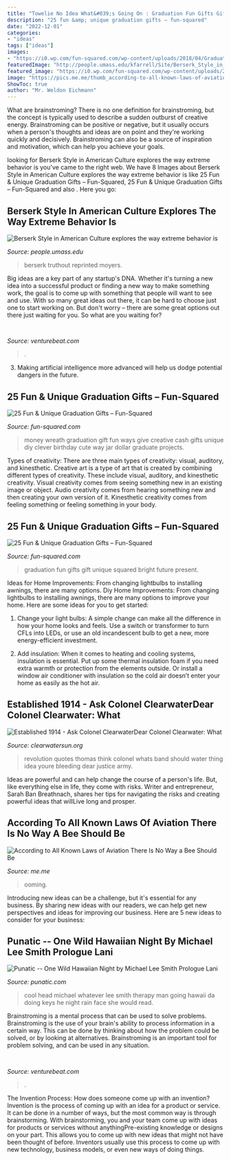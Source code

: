 ```yaml
---
title: "Towelie No Idea What&#039;s Going On : Graduation Fun Gifts Gift Unique Squared Bright Future Present"
description: "25 fun &amp; unique graduation gifts – fun-squared"
date: "2022-12-01"
categories:
- "ideas"
tags: ["ideas"]
images:
- "https://i0.wp.com/fun-squared.com/wp-content/uploads/2018/04/Graduation-Gift.png?resize=1200%2C1600&amp;ssl=1"
featuredImage: "http://people.umass.edu/kfarrell/Site/Berserk_Style_in_American_Culture_files/41Snet8dmHL._SL500_AA300_.jpg"
featured_image: "https://i0.wp.com/fun-squared.com/wp-content/uploads/2018/04/Graduation-Gift.png?resize=1200%2C1600&amp;ssl=1"
image: "https://pics.me.me/thumb_according-to-all-known-laws-of-aviation-there-is-no-64163268.png"
ShowToc: true
author: "Mr. Weldon Eichmann"
---
```



What are brainstroming?
There is no one definition for brainstroming, but the concept is typically used to describe a sudden outburst of creative energy. Brainstroming can be positive or negative, but it usually occurs when a person's thoughts and ideas are on point and they're working quickly and decisively. Brainstroming can also be a source of inspiration and motivation, which can help you achieve your goals.

	

		
looking for Berserk Style in American Culture explores the way extreme behavior is you've came to the right web. We have 8 Images about Berserk Style in American Culture explores the way extreme behavior is like 25 Fun &amp; Unique Graduation Gifts – Fun-Squared, 25 Fun &amp; Unique Graduation Gifts – Fun-Squared and also . Here you go:
		
    
## Berserk Style In American Culture Explores The Way Extreme Behavior Is

<img loading=lazy src="http://people.umass.edu/kfarrell/Site/Berserk_Style_in_American_Culture_files/41Snet8dmHL._SL500_AA300_.jpg" onerror="this.onerror=null;this.src='https://tse1.mm.bing.net/th?id=OIP.4p7a9SYF1I-sXgdf53m5jwAAAA&amp;pid=15.1';" alt="Berserk Style in American Culture explores the way extreme behavior is">

_Source: people.umass.edu_

>berserk truthout reprinted moyers. 

	

Big ideas are a key part of any startup's DNA. Whether it's turning a new idea into a successful product or finding a new way to make something work, the goal is to come up with something that people will want to see and use. With so many great ideas out there, it can be hard to choose just one to start working on. But don't worry – there are some great options out there just waiting for you. So what are you waiting for?

    
## 

<img loading=lazy src="https://venturebeat.com/wp-content/uploads/2019/11/IMG_0627.jpeg" onerror="this.onerror=null;this.src='https://tse1.mm.bing.net/th?id=OIP.79piEcuSsqVz_UQn6SRnkwHaEV&amp;pid=15.1';" alt="">

_Source: venturebeat.com_

>. 

	

3. Making artificial intelligence more advanced will help us dodge potential dangers in the future.

    
## 25 Fun &amp; Unique Graduation Gifts – Fun-Squared

<img loading=lazy src="https://fun-squared.com/wp-content/uploads/2017/05/GradWreath.jpg" onerror="this.onerror=null;this.src='https://tse1.mm.bing.net/th?id=OIP.8ERIPmSt1jy2wlwWd8eCMwHaLD&amp;pid=15.1';" alt="25 Fun &amp; Unique Graduation Gifts – Fun-Squared">

_Source: fun-squared.com_

>money wreath graduation gift fun ways give creative cash gifts unique diy clever birthday cute way jar dollar graduate projects. 

	

Types of creativity: There are three main types of creativity: visual, auditory, and kinesthetic.
Creative art is a type of art that is created by combining different types of creativity. These include visual, auditory, and kinesthetic creativity. Visual creativity comes from seeing something new in an existing image or object. Audio creativity comes from hearing something new and then creating your own version of it. Kinesthetic creativity comes from feeling something or feeling something in your body.

    
## 25 Fun &amp; Unique Graduation Gifts – Fun-Squared

<img loading=lazy src="https://i0.wp.com/fun-squared.com/wp-content/uploads/2018/04/Graduation-Gift.png?resize=1200%2C1600&amp;ssl=1" onerror="this.onerror=null;this.src='https://tse2.mm.bing.net/th?id=OIP.HdumtBFMpWWWBw7AY_BVPQHaJ4&amp;pid=15.1';" alt="25 Fun &amp; Unique Graduation Gifts – Fun-Squared">

_Source: fun-squared.com_

>graduation fun gifts gift unique squared bright future present. 

	

Ideas for Home Improvements: From changing lightbulbs to installing awnings, there are many options.
Diy Home Improvements: From changing lightbulbs to installing awnings, there are many options to improve your home. Here are some ideas for you to get started: 
1. Change your light bulbs: A simple change can make all the difference in how your home looks and feels. Use a switch or transformer to turn CFLs into LEDs, or use an old incandescent bulb to get a new, more energy-efficient investment. 

2. Add insulation: When it comes to heating and cooling systems, insulation is essential. Put up some thermal insulation foam if you need extra warmth or protection from the elements outside. Or install a window air conditioner with insulation so the cold air doesn’t enter your home as easily as the hot air. 


    
## Established 1914 - ﻿Ask Colonel ClearwaterDear Colonel Clearwater: What

<img loading=lazy src="http://clearwatersun.org/yahoo_site_admin/assets/images/dunedin_art_theft_victims-1.110143932_std.png" onerror="this.onerror=null;this.src='https://tse1.mm.bing.net/th?id=OIP.pxbfT3GCPnDjgWpJNkKnogHaFj&amp;pid=15.1';" alt="Established 1914 - ﻿Ask Colonel ClearwaterDear Colonel Clearwater: What">

_Source: clearwatersun.org_

>revolution quotes thomas think colonel whats band should water thing idea youre bleeding dear justice army. 

	

Ideas are powerful and can help change the course of a person's life. But, like everything else in life, they come with risks. Writer and entrepreneur, Sarah Ban Breathnach, shares her tips for navigating the risks and creating powerful ideas that willLive long and prosper.

    
## According To All Known Laws Of Aviation There Is No Way A Bee Should Be

<img loading=lazy src="https://pics.me.me/thumb_according-to-all-known-laws-of-aviation-there-is-no-64163268.png" onerror="this.onerror=null;this.src='https://tse4.mm.bing.net/th?id=OIP.7J7soJ7G8paFReBimnsxbgAAAA&amp;pid=15.1';" alt="According to All Known Laws of Aviation There Is No Way a Bee Should Be">

_Source: me.me_

>ooming. 

	

Introducing new ideas can be a challenge, but it's essential for any business. By sharing new ideas with our readers, we can help get new perspectives and ideas for improving our business. Here are 5 new ideas to consider for your business: 

    
## Punatic -- One Wild Hawaiian Night By Michael Lee Smith Prologue Lani

<img loading=lazy src="http://punatic.com/Punatic_files/79077954.JPG.jpg" onerror="this.onerror=null;this.src='https://tse2.mm.bing.net/th?id=OIP.yAHkcqt_V8oB9Id-poacQwAAAA&amp;pid=15.1';" alt="Punatic -- One Wild Hawaiian Night by Michael Lee Smith Prologue Lani">

_Source: punatic.com_

>cool head michael whatever lee smith therapy man going hawaii da doing keys he night rain face she would read. 

	

Brainstroming is a mental process that can be used to solve problems. Brainstroming is the use of your brain's ability to process information in a certain way. This can be done by thinking about how the problem could be solved, or by looking at alternatives. Brainstroming is an important tool for problem solving, and can be used in any situation.

    
## 

<img loading=lazy src="https://venturebeat.com/wp-content/uploads/2019/11/siriauthenticate.jpg" onerror="this.onerror=null;this.src='https://tse2.mm.bing.net/th?id=OIP._qJp2BqJ9Z_5e-yCIY2NHgHaDR&amp;pid=15.1';" alt="">

_Source: venturebeat.com_

>. 

	

The Invention Process: How does someone come up with an invention?
Invention is the process of coming up with an idea for a product or service. It can be done in a number of ways, but the most common way is through brainstorming. With brainstorming, you and your team come up with ideas for products or services without anythingPre-existing knowledge or designs on your part. This allows you to come up with new ideas that might not have been thought of before. Inventors usually use this process to come up with new technology, business models, or even new ways of doing things.

